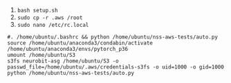1. `bash setup.sh`
2. `sudo cp -r .aws /root`
3. `sudo nano /etc/rc.local`
```
#. /home/ubuntu/.bashrc && python /home/ubuntu/nss-aws-tests/auto.py
source /home/ubuntu/anaconda3/condabin/activate /home/ubuntu/anaconda3/envs/pytorch_p36
umount /home/ubuntu/S3
s3fs neurobit-asg /home/ubuntu/S3 -o passwd_file=/home/ubuntu/.aws/credentials-s3fs -o uid=1000 -o gid=1000
python /home/ubuntu/nss-aws-tests/auto.py
```
